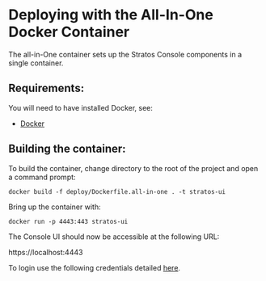 # Deploying with the All-In-One Docker Container

The all-in-One container sets up the Stratos Console components in a single container.

## Requirements:

You will need to have installed Docker, see:

* [Docker](https://docs.docker.com/engine/installation/)

## Building the container:

To build the container, change directory to the root of the project and open a command prompt:

```
docker build -f deploy/Dockerfile.all-in-one . -t stratos-ui
```

Bring up the container with:

```
docker run -p 4443:443 stratos-ui
```

The Console UI should now be accessible at the following URL:

https://localhost:4443

To login use the following credentials detailed [here](../../docs/access.md).
